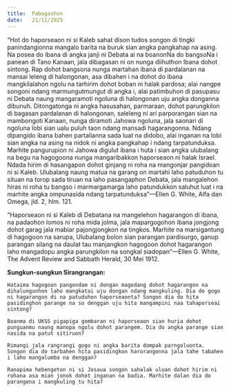 ```yaml
---
title:  Pabagashon
date:   21/11/2025
---
```


“Hot do haporseaon ni si Kaleb sahat dison tudos songon di tingki panindangionna mangalo barita na buruk sian angka pangkahap na asing. Na posea do ibana di angka janji ni Debata ai na boanonNa do bangsoNa i panean di Tano Kanaan, jala dibagasan ni on nunga diihuthon Ibana dohot sintong. Rap dohot bangsona nunga martahan ibana di pardalanan na mansai leleng di halongonan, asa dibahen i na dohot do ibana mangkilalahon ngolu na tarhirim dohot boban ni halak pardosa; alai nangpe songoni ndang marmungutmungut di angka i, alai patimbuhon di pasupasu ni Debata naung mangaramoti ngoluna di halongonan uju angka donganna dibunuh. Ditongatonga ni angka hasusahan, parmaraan, dohot parungkilon di bagasan pardalanan di halongonan, saleleng ni ari parporangan sian na mambongoti Kanaan, nunga diramoti Jahowa ngoluna, jala saonari di ngoluna lobi sian ualu puluh taon ndang mansadi hagarangonna. Ndang dipangido ibana bahen partalianna sada luat na didobo, alai inganan na lobi sian angka na asing na nidok ni angka pangkahap i ndang tarpatunduksa. Marhite pangurupion ni Jahowa digulut ibana i huta i sian angka ulubalang na begu na hagogoona nunga mangaribakkon haporseaon ni halak Israel. Ndada hirim di hasangapon dohot ginjang ni roha na mangonjar pangidoan ni si Kaleb. Ulubalang naung matua na garang on martahi laho patuduhon tu situan na torop sada tiruan na laho pasangaphon Debata, jala mangalehon hiras ni roha tu bangso i marmargamarga laho patundukkon saluhut luat i na marhite angka ompunasida ndang tarpatunduksa”—Ellen G. White, Alfa dan Omega, jld. 2, hlm. 121.

“Haporseaon ni si Kaleb di Debatana na mangelehon hagarangon di ibana, na padaohon lomos ni roha mida jolma, jala mapargogohon ibana jongjong dohot garag jala mabiar pajongjongkon na tingkos. Marhite na marsigantung di hagogoon na sarupa, Ulubalang bolon sian parangan pardisurgo, ganup parangan silang na daulat tau manjangkon hagogoon dohot hagarangon laho mangadopu angka parungkilon na songkal siadopan”—Ellen G. White, The Advent Review and Sabbath Herald, 30 Mei 1912.

**Sungkun-sungkun Sirangrangan:**

`Hataima hagogoon pangondam ni dongan magodang dohot hagarangon na dihalungunhon laho mangkatai uju dongan ndang mangkuling. Dia do gogo ni hagarangon di na patuduhon haporseaonta? Songon dia do hita pasidinghon parange na so denggan uju hita mangampini naa tahaporseai sintong?`

`Boanma di UKSS pigapiga gombaran ni haporseaon sian huria dohot punguanmu naung manopa ngolu dohot parangem. Dia do angka parange sian nasida na patut sitiruon?`

`Rimangi jala rangrangi gogo ni angka barita dompak parngoluonta. Songon dia do tarbahen hita pasidingkon harorangonna jala tahe tabahen i laho mangalumba na denggan?`

`Ranapima hebengeton ni si Josaua songon sahalak uluan dohot hirim ni rohana asa mian jonok dohot inganan na badia. Marhite dalan dia do parangena i mangkuling tu hita?`
